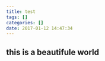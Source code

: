 ```yaml
---
title: test
tags: []
categories: []
date: 2017-01-12 14:47:34
---
```


## this is a beautifule world